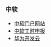 ### 中软
* [中软门户网站](http://ics.chinasoftosg.com/SignOnServlet)
* [中软工时申报](http://psgis.chinasofti.com/oa/portal)
* [华为开发云](https://dl.devcloud.hwclouds.com/project/4e862be21c31412387de9f449db5cb5d/scrum/home)